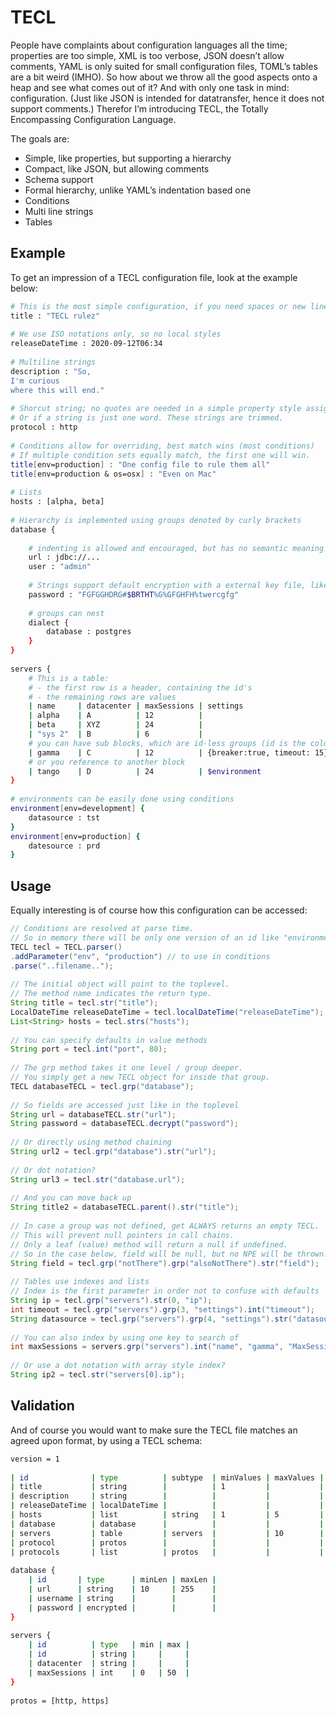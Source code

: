 # TECL #

People have complaints about configuration languages all the time; properties are too simple, XML is too verbose, JSON doesn’t allow comments, YAML is only suited for small configuration files, TOML’s tables are a bit weird (IMHO). So how about we throw all the good aspects onto a heap and see what comes out of it? And with only one task in mind: configuration. (Just like JSON is intended for datatransfer, hence it does not support comments.) Therefor I’m introducing TECL, the Totally Encompassing Configuration Language.

The goals are:

- Simple, like properties, but supporting a hierarchy
- Compact, like JSON, but allowing comments
- Schema support
- Formal hierarchy, unlike YAML’s indentation based one
- Conditions
- Multi line strings
- Tables

## Example ##
To get an impression of a TECL configuration file, look at the example below:

```bash
# This is the most simple configuration, if you need spaces or new lines you'll need quotes
title : "TECL rulez"
 
# We use ISO notations only, so no local styles
releaseDateTime : 2020-09-12T06:34
 
# Multiline strings
description : "So,
I'm curious 
where this will end."
 
# Shorcut string; no quotes are needed in a simple property style assignment
# Or if a string is just one word. These strings are trimmed.
protocol : http
 
# Conditions allow for overriding, best match wins (most conditions)
# If multiple condition sets equally match, the first one will win.
title[env=production] : "One config file to rule them all"
title[env=production & os=osx] : "Even on Mac"
 
# Lists
hosts : [alpha, beta]
 
# Hierarchy is implemented using groups denoted by curly brackets
database {
 
    # indenting is allowed and encouraged, but has no semantic meaning
    url : jdbc://...
    user : "admin"
 
    # Strings support default encryption with a external key file, like maven
    password : "FGFGGHDRG#$BRTHT%G%GFGHFH%twercgfg"
 
    # groups can nest
    dialect {
        database : postgres
    }
}
 
servers {
    # This is a table:
    # - the first row is a header, containing the id's
    # - the remaining rows are values
    | name     | datacenter | maxSessions | settings                    |
    | alpha    | A          | 12          |                             |
    | beta     | XYZ        | 24          |                             |
    | "sys 2"  | B          | 6           |                             |
    # you can have sub blocks, which are id-less groups (id is the column)
    | gamma    | C          | 12          | {breaker:true, timeout: 15} |
    # or you reference to another block
    | tango    | D          | 24          | $environment                |
}
 
# environments can be easily done using conditions
environment[env=development] {
    datasource : tst
}
environment[env=production] {
    datesource : prd
}
```

## Usage ##
Equally interesting is of course how this configuration can be accessed:

```java
// Conditions are resolved at parse time.
// So in memory there will be only one version of an id like "environment".
TECL tecl = TECL.parser()
.addParameter("env", "production") // to use in conditions
.parse("..filename..");
 
// The initial object will point to the toplevel.
// The method name indicates the return type.
String title = tecl.str("title"); 
LocalDateTime releaseDateTime = tecl.localDateTime("releaseDateTime");
List<String> hosts = tecl.strs("hosts");
 
// You can specify defaults in value methods
String port = tecl.int("port", 80);
 
// The grp method takes it one level / group deeper.
// You simply get a new TECL object for inside that group.
TECL databaseTECL = tecl.grp("database");
 
// So fields are accessed just like in the toplevel
String url = databaseTECL.str("url");
String password = databaseTECL.decrypt("password");
 
// Or directly using method chaining
String url2 = tecl.grp("database").str("url");
 
// Or dot notation?
String url3 = tecl.str("database.url");
 
// And you can move back up
String title2 = databaseTECL.parent().str("title");
 
// In case a group was not defined, get ALWAYS returns an empty TECL.
// This will prevent null pointers in call chains.
// Only a leaf (value) method will return a null if undefined.
// So in the case below, field will be null, but no NPE will be thrown.
String field = tecl.grp("notThere").grp("alsoNotThere").str("field");
 
// Tables use indexes and lists
// Index is the first parameter in order not to confuse with defaults
String ip = tecl.grp("servers").str(0, "ip");
int timeout = tecl.grp("servers").grp(3, "settings").int("timeout");
String datasource = tecl.grp("servers").grp(4, "settings").str("datasource");
 
// You can also index by using one key to search of
int maxSessions = servers.grp("servers").int("name", "gamma", "MaxSessions"); // returns 12
 
// Or use a dot notation with array style index?
String ip2 = tecl.str("servers[0].ip");
```

## Validation ##
And of course you would want to make sure the TECL file matches an agreed upon format, by using a TECL schema:

```bash
version = 1
 
| id              | type          | subtype  | minValues | maxValues |
| title           | string        |          | 1         |           |
| description     | string        |          |           |           |
| releaseDateTime | localDateTime |          |           |           |
| hosts           | list          | string   | 1         | 5         |
| database        | database      |          |           |           |
| servers         | table         | servers  |           | 10        |
| protocol        | protos        |          |           |           |
| protocols       | list          | protos   |           |           |
 
database {
    | id       | type      | minLen | maxLen |
    | url      | string    | 10     | 255    |
    | username | string    |        |        |
    | password | encrypted |        |        |
}
 
servers {
    | id          | type   | min | max |
    | id          | string |     |     |
    | datacenter  | string |     |     |
    | maxSessions | int    | 0   | 50  |
}
 
protos = [http, https]
```